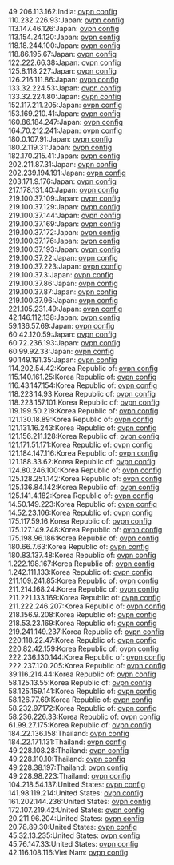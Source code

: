 49.206.113.162:India: [ovpn config](vpn/49_206_113_162.ovpn)  
110.232.226.93:Japan: [ovpn config](vpn/110_232_226_93.ovpn)  
113.147.46.126:Japan: [ovpn config](vpn/113_147_46_126.ovpn)  
113.154.24.120:Japan: [ovpn config](vpn/113_154_24_120.ovpn)  
118.18.244.100:Japan: [ovpn config](vpn/118_18_244_100.ovpn)  
118.86.195.67:Japan: [ovpn config](vpn/118_86_195_67.ovpn)  
122.222.66.38:Japan: [ovpn config](vpn/122_222_66_38.ovpn)  
125.8.118.227:Japan: [ovpn config](vpn/125_8_118_227.ovpn)  
126.216.111.86:Japan: [ovpn config](vpn/126_216_111_86.ovpn)  
133.32.224.53:Japan: [ovpn config](vpn/133_32_224_53.ovpn)  
133.32.224.80:Japan: [ovpn config](vpn/133_32_224_80.ovpn)  
152.117.211.205:Japan: [ovpn config](vpn/152_117_211_205.ovpn)  
153.169.210.41:Japan: [ovpn config](vpn/153_169_210_41.ovpn)  
160.86.184.247:Japan: [ovpn config](vpn/160_86_184_247.ovpn)  
164.70.212.241:Japan: [ovpn config](vpn/164_70_212_241.ovpn)  
180.0.107.91:Japan: [ovpn config](vpn/180_0_107_91.ovpn)  
180.2.119.31:Japan: [ovpn config](vpn/180_2_119_31.ovpn)  
182.170.215.41:Japan: [ovpn config](vpn/182_170_215_41.ovpn)  
202.211.87.31:Japan: [ovpn config](vpn/202_211_87_31.ovpn)  
202.239.194.191:Japan: [ovpn config](vpn/202_239_194_191.ovpn)  
203.171.9.176:Japan: [ovpn config](vpn/203_171_9_176.ovpn)  
217.178.131.40:Japan: [ovpn config](vpn/217_178_131_40.ovpn)  
219.100.37.109:Japan: [ovpn config](vpn/219_100_37_109.ovpn)  
219.100.37.129:Japan: [ovpn config](vpn/219_100_37_129.ovpn)  
219.100.37.144:Japan: [ovpn config](vpn/219_100_37_144.ovpn)  
219.100.37.169:Japan: [ovpn config](vpn/219_100_37_169.ovpn)  
219.100.37.172:Japan: [ovpn config](vpn/219_100_37_172.ovpn)  
219.100.37.176:Japan: [ovpn config](vpn/219_100_37_176.ovpn)  
219.100.37.193:Japan: [ovpn config](vpn/219_100_37_193.ovpn)  
219.100.37.22:Japan: [ovpn config](vpn/219_100_37_22.ovpn)  
219.100.37.223:Japan: [ovpn config](vpn/219_100_37_223.ovpn)  
219.100.37.3:Japan: [ovpn config](vpn/219_100_37_3.ovpn)  
219.100.37.86:Japan: [ovpn config](vpn/219_100_37_86.ovpn)  
219.100.37.87:Japan: [ovpn config](vpn/219_100_37_87.ovpn)  
219.100.37.96:Japan: [ovpn config](vpn/219_100_37_96.ovpn)  
221.105.231.49:Japan: [ovpn config](vpn/221_105_231_49.ovpn)  
42.146.112.138:Japan: [ovpn config](vpn/42_146_112_138.ovpn)  
59.136.57.69:Japan: [ovpn config](vpn/59_136_57_69.ovpn)  
60.42.120.59:Japan: [ovpn config](vpn/60_42_120_59.ovpn)  
60.72.236.193:Japan: [ovpn config](vpn/60_72_236_193.ovpn)  
60.99.92.33:Japan: [ovpn config](vpn/60_99_92_33.ovpn)  
90.149.191.35:Japan: [ovpn config](vpn/90_149_191_35.ovpn)  
114.202.54.42:Korea Republic of: [ovpn config](vpn/114_202_54_42.ovpn)  
115.140.161.25:Korea Republic of: [ovpn config](vpn/115_140_161_25.ovpn)  
116.43.147.154:Korea Republic of: [ovpn config](vpn/116_43_147_154.ovpn)  
118.223.14.93:Korea Republic of: [ovpn config](vpn/118_223_14_93.ovpn)  
118.223.157.101:Korea Republic of: [ovpn config](vpn/118_223_157_101.ovpn)  
119.199.50.219:Korea Republic of: [ovpn config](vpn/119_199_50_219.ovpn)  
121.130.18.89:Korea Republic of: [ovpn config](vpn/121_130_18_89.ovpn)  
121.131.16.243:Korea Republic of: [ovpn config](vpn/121_131_16_243.ovpn)  
121.156.211.128:Korea Republic of: [ovpn config](vpn/121_156_211_128.ovpn)  
121.171.51.171:Korea Republic of: [ovpn config](vpn/121_171_51_171.ovpn)  
121.184.147.116:Korea Republic of: [ovpn config](vpn/121_184_147_116.ovpn)  
121.188.33.62:Korea Republic of: [ovpn config](vpn/121_188_33_62.ovpn)  
124.80.246.100:Korea Republic of: [ovpn config](vpn/124_80_246_100.ovpn)  
125.128.251.142:Korea Republic of: [ovpn config](vpn/125_128_251_142.ovpn)  
125.136.84.142:Korea Republic of: [ovpn config](vpn/125_136_84_142.ovpn)  
125.141.4.182:Korea Republic of: [ovpn config](vpn/125_141_4_182.ovpn)  
14.50.149.223:Korea Republic of: [ovpn config](vpn/14_50_149_223.ovpn)  
14.52.23.106:Korea Republic of: [ovpn config](vpn/14_52_23_106.ovpn)  
175.117.59.16:Korea Republic of: [ovpn config](vpn/175_117_59_16.ovpn)  
175.127.149.248:Korea Republic of: [ovpn config](vpn/175_127_149_248.ovpn)  
175.198.96.186:Korea Republic of: [ovpn config](vpn/175_198_96_186.ovpn)  
180.66.7.63:Korea Republic of: [ovpn config](vpn/180_66_7_63.ovpn)  
180.83.137.48:Korea Republic of: [ovpn config](vpn/180_83_137_48.ovpn)  
1.222.198.167:Korea Republic of: [ovpn config](vpn/1_222_198_167.ovpn)  
1.242.111.133:Korea Republic of: [ovpn config](vpn/1_242_111_133.ovpn)  
211.109.241.85:Korea Republic of: [ovpn config](vpn/211_109_241_85.ovpn)  
211.214.168.24:Korea Republic of: [ovpn config](vpn/211_214_168_24.ovpn)  
211.221.133.169:Korea Republic of: [ovpn config](vpn/211_221_133_169.ovpn)  
211.222.246.207:Korea Republic of: [ovpn config](vpn/211_222_246_207.ovpn)  
218.156.9.208:Korea Republic of: [ovpn config](vpn/218_156_9_208.ovpn)  
218.53.23.169:Korea Republic of: [ovpn config](vpn/218_53_23_169.ovpn)  
219.241.149.237:Korea Republic of: [ovpn config](vpn/219_241_149_237.ovpn)  
220.118.22.47:Korea Republic of: [ovpn config](vpn/220_118_22_47.ovpn)  
220.82.42.159:Korea Republic of: [ovpn config](vpn/220_82_42_159.ovpn)  
222.236.130.144:Korea Republic of: [ovpn config](vpn/222_236_130_144.ovpn)  
222.237.120.205:Korea Republic of: [ovpn config](vpn/222_237_120_205.ovpn)  
39.116.214.44:Korea Republic of: [ovpn config](vpn/39_116_214_44.ovpn)  
58.125.13.55:Korea Republic of: [ovpn config](vpn/58_125_13_55.ovpn)  
58.125.159.141:Korea Republic of: [ovpn config](vpn/58_125_159_141.ovpn)  
58.126.77.69:Korea Republic of: [ovpn config](vpn/58_126_77_69.ovpn)  
58.232.97.172:Korea Republic of: [ovpn config](vpn/58_232_97_172.ovpn)  
58.236.226.33:Korea Republic of: [ovpn config](vpn/58_236_226_33.ovpn)  
61.99.27.175:Korea Republic of: [ovpn config](vpn/61_99_27_175.ovpn)  
184.22.136.158:Thailand: [ovpn config](vpn/184_22_136_158.ovpn)  
184.22.171.131:Thailand: [ovpn config](vpn/184_22_171_131.ovpn)  
49.228.108.28:Thailand: [ovpn config](vpn/49_228_108_28.ovpn)  
49.228.110.10:Thailand: [ovpn config](vpn/49_228_110_10.ovpn)  
49.228.38.197:Thailand: [ovpn config](vpn/49_228_38_197.ovpn)  
49.228.98.223:Thailand: [ovpn config](vpn/49_228_98_223.ovpn)  
104.218.54.137:United States: [ovpn config](vpn/104_218_54_137.ovpn)  
141.98.119.214:United States: [ovpn config](vpn/141_98_119_214.ovpn)  
161.202.144.236:United States: [ovpn config](vpn/161_202_144_236.ovpn)  
172.107.219.42:United States: [ovpn config](vpn/172_107_219_42.ovpn)  
20.211.96.204:United States: [ovpn config](vpn/20_211_96_204.ovpn)  
20.78.89.30:United States: [ovpn config](vpn/20_78_89_30.ovpn)  
45.32.13.235:United States: [ovpn config](vpn/45_32_13_235.ovpn)  
45.76.147.33:United States: [ovpn config](vpn/45_76_147_33.ovpn)  
42.116.108.116:Viet Nam: [ovpn config](vpn/42_116_108_116.ovpn)  
